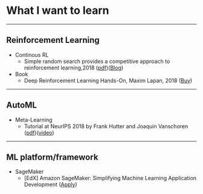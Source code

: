 # What I want to learn

---

## Reinforcement Learning
- Continous RL
  - Simple random search provides a competitive approach to reinforcement learning,2018 ([pdf](https://arxiv.org/pdf/1803.07055.pdf))([Blog](https://hackernoon.com/augmented-random-search-one-of-the-best-rl-algs-what-i-built-e0e3e765808a?fbclid=IwAR0ioGNcLxRAI3-esdwolxtLTd9LEEXtldn0Z4XcDhjbIPnocVbxImEjVDs))
- Book
  - Deep Reinforcement Learning Hands-On, Maxim Lapan, 2018 ([Buy](https://www.packtpub.com/big-data-and-business-intelligence/deep-reinforcement-learning-hands))

---

## AutoML
- Meta-Learning
  - Tutorial at NeurIPS 2018 by Frank Hutter and Joaquin Vanschoren ([pdf](https://www.automl.org/wp-content/uploads/2018/12/AutoML-Tutorial-NeurIPS2018-MetaLearning.pdf))([video](https://youtu.be/0eBR8a4MQ30))


---

## ML platform/framework
- SageMaker
  - [EdX] Amazon SageMaker: Simplifying Machine Learning Application Development ([Apply](https://www.edx.org/course/simplifying-machine-learning-app-development-with-amazon-sagemaker))




